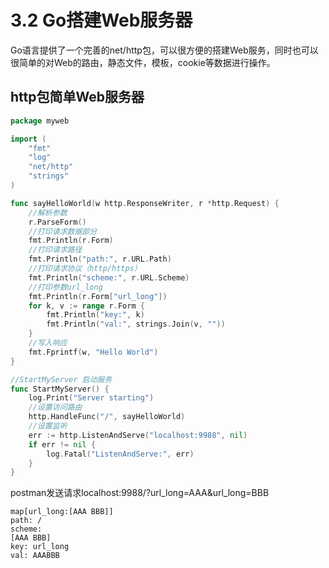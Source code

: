 # 3.2 Go搭建Web服务器

Go语言提供了一个完善的net/http包，可以很方便的搭建Web服务，同时也可以很简单的对Web的路由，静态文件，模板，cookie等数据进行操作。

## http包简单Web服务器

```go
package myweb

import (
	"fmt"
	"log"
	"net/http"
	"strings"
)

func sayHelloWorld(w http.ResponseWriter, r *http.Request) {
	//解析参数
	r.ParseForm()
	//打印请求数据部分
	fmt.Println(r.Form)
	//打印请求路径
	fmt.Println("path:", r.URL.Path)
	//打印请求协议（http/https）
	fmt.Println("scheme:", r.URL.Scheme)
	//打印参数url_long
	fmt.Println(r.Form["url_long"])
	for k, v := range r.Form {
		fmt.Println("key:", k)
		fmt.Println("val:", strings.Join(v, ""))
	}
	//写入响应
	fmt.Fprintf(w, "Hello World")
}

//StartMyServer 启动服务
func StartMyServer() {
	log.Print("Server starting")
	//设置访问路由
	http.HandleFunc("/", sayHelloWorld)
	//设置监听
	err := http.ListenAndServe("localhost:9988", nil)
	if err != nil {
		log.Fatal("ListenAndServe:", err)
	}
}

```

postman发送请求localhost:9988/?url_long=AAA&url_long=BBB

```
map[url_long:[AAA BBB]]
path: /
scheme: 
[AAA BBB]
key: url_long
val: AAABBB
```

